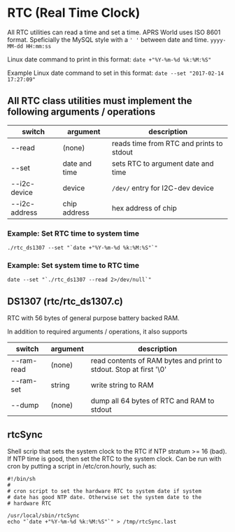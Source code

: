 # RTC (Real Time Clock)

All RTC utilities can read a time and set a time. APRS World uses ISO 8601 format. Speficially the MySQL style with a `' '` between date and time. `yyyy-MM-dd HH:mm:ss`

Linux date command to print in this format:
`date +"%Y-%m-%d %k:%M:%S"`

Example Linux date command to set in this format:
`date --set "2017-02-14 17:27:09"`

## All RTC class utilities must implement the following arguments / operations
switch|argument|description
---|---|---
--read|(none)|reads time from RTC and prints to stdout
--set |date and time|sets RTC to argument date and time
--i2c-device|device|`/dev/` entry for I2C-dev device
--i2c-address|chip address|hex address of chip

### Example: Set RTC time to system time
```
./rtc_ds1307 --set "`date +"%Y-%m-%d %k:%M:%S"`"
```
### Example: Set system time to RTC time
```
date --set "`./rtc_ds1307 --read 2>/dev/null`"
```


## DS1307 (rtc/rtc_ds1307.c)
RTC with 56 bytes of general purpose battery backed RAM. 

In addition to required arguments / operations, it also supports

switch|argument|description
---|---|---
--ram-read|(none)|read contents of RAM bytes and print to stdout. Stop at first '\0'
--ram-set|string|write string to RAM
--dump|(none)|dump all 64 bytes of RTC and RAM to stdout

## rtcSync
Shell scrip that sets the system clock to the RTC if NTP stratum >= 16 (bad). If NTP time is good, then set the RTC to the system clock. Can be run with cron by putting a script in /etc/cron.hourly, such as:
```
#!/bin/sh
#
# cron script to set the hardware RTC to system date if system
# date has good NTP date. Otherwise set the system date to the
# hardware RTC

/usr/local/sbin/rtcSync
echo "`date +"%Y-%m-%d %k:%M:%S"`" > /tmp/rtcSync.last
```


